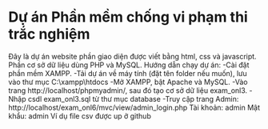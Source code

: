 # Dự án Phần mềm chống vi phạm thi trắc nghiệm
Đây là dự án website phần giao diện được viết bằng html, css và javascript. Phần cơ sở dữ liệu dùng PHP và MySQL.
Hướng dẫn chạy dự án:
-Cài đặt phần mềm XAMPP.
-Tải dự án về máy tính (đặt tên folder nếu muốn), lưu vào thư mục C:\xampp\htdocs 
-Mở XAMPP, bật Apache và MySQL.
-Vào trang http://localhost/phpmyadmin/, sau đó tạo cơ sở dữ liệu exam_onl3.
-Nhập csdl exam_onl3.sql từ thư mục database
-Truy cập trang Admin: http://localhost/exam_onl6/mvc/view/admin_login.php
Tài khoản: admin
Mật khẩu: admin
Ví dụ file csv được up ở github
